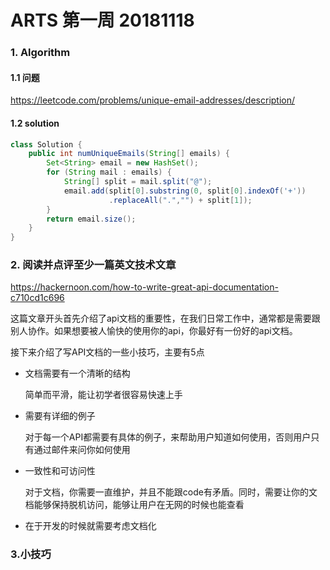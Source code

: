 

# ARTS 第一周 20181118



### 1. Algorithm

#### 1.1 问题

https://leetcode.com/problems/unique-email-addresses/description/



#### 1.2 solution

```java
class Solution {
    public int numUniqueEmails(String[] emails) {
        Set<String> email = new HashSet();
        for (String mail : emails) {
            String[] split = mail.split("@");
            email.add(split[0].substring(0, split[0].indexOf('+'))
                      .replaceAll(".","") + split[1]);
        }
        return email.size();
    }
}
```





### 2. 阅读并点评至少一篇英文技术文章

https://hackernoon.com/how-to-write-great-api-documentation-c710cd1c696



这篇文章开头首先介绍了api文档的重要性，在我们日常工作中，通常都是需要跟别人协作。如果想要被人愉快的使用你的api，你最好有一份好的api文档。

接下来介绍了写API文档的一些小技巧，主要有5点



* 文档需要有一个清晰的结构

  简单而平滑，能让初学者很容易快速上手

* 需要有详细的例子

  对于每一个API都需要有具体的例子，来帮助用户知道如何使用，否则用户只有通过邮件来问你如何使用

* 一致性和可访问性

  对于文档，你需要一直维护，并且不能跟code有矛盾。同时，需要让你的文档能够保持脱机访问，能够让用户在无网的时候也能查看

* 在于开发的时候就需要考虑文档化





### 3.小技巧



